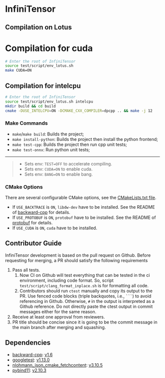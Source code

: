 # InfiniTensor

## Compilation on Lotus
# Compilation for cuda
``` bash
# Enter the root of InfiniTensor
source test/script/env_lotus.sh
make CUDA=ON
```
## Compilation for intelcpu
``` bash
# Enter the root of InfiniTensor
source test/script/env_lotus.sh intelcpu
mkdir build && cd build
cmake -DUSE_INTELCPU=ON -DCMAKE_CXX_COMPILER=dpcpp .. && make -j 12
```

### Make Commands

- `make`/`make build`: Builds the project;
- `make install-python`: Builds the project then install the python frontend;
- `make test-cpp`: Builds the project then run cpp unit tests;
- `make test-onnx`: Run python unit tests;

---

> - Sets env: `TEST=OFF` to accelerate compiling.
> - Sets env: `CUDA=ON` to enable cuda.
> - Sets env: `BANG=ON` to enable bang.

### CMake Options

There are several configurable CMake options, see the [CMakeLists.txt file](/CMakeLists.txt#L5).

- If `USE_BACKTRACE` is `ON`, `libdw-dev` have to be installed. See the README of [backward-cpp](https://github.com/bombela/backward-cpp) for details.
- If `USE_PROTOBUF` is `ON`, `protobuf` have to be installed. See the README of [protobuf](https://github.com/protocolbuffers/protobuf) for details.
- If `USE_CUDA` is `ON`, `cuda` have to be installed.

## Contributor Guide

InfiniTensor development is based on the pull request on Github. Before requesting for merging, a PR should satisfy the following requirements

1. Pass all tests.
    1. Now CI on Github will test everything that can be tested in the ci environment, including code format. So, script `test/script/clang_format_inplace.sh` is for formatting all code.
    2. Contributors should run `ctest` manually and copy its output to the PR. Use fenced code blocks (triple backquotes, i.e., `` ``` ``) to avoid referencing in Github. Otherwise, `#` in the output is interpreted as a Github reference. Do not directly paste the ctest output in commit messages either for the same reason.
2. Receive at least one approval from reviewers.
3. PR title should be concise since it is going to be the commit message in the main branch after merging and squashing.

## Dependencies

- [backward-cpp](https://github.com/bombela/backward-cpp): [v1.6](https://github.com/bombela/backward-cpp/releases/tag/v1.6)
- [googletest](https://github.com/google/googletest): [v1.13.0](https://github.com/google/googletest/releases/tag/v1.13.0)
- [nlohmann_json_cmake_fetchcontent](https://github.com/ArthurSonzogni/nlohmann_json_cmake_fetchcontent): [v3.10.5](https://github.com/ArthurSonzogni/nlohmann_json_cmake_fetchcontent/releases/tag/v3.10.5)
- [pybind11](https://github.com/pybind/pybind11): [v2.10.3](https://github.com/pybind/pybind11/releases/tag/v2.10.3)

